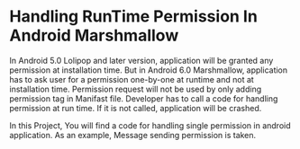 # Handling RunTime Permission In Android Marshmallow

In Android 5.0 Lolipop and later version, application will be granted any permission at installation time. But in Android 6.0 Marshmallow, application has to ask user for a permission one-by-one at runtime and not at installation time. Permission request will not be used by only adding permission tag in Manifast file. Developer has to call a code for handling permission at run time. If it is not called, application will be crashed. 

In this Project, You will find a code for handling single permission in android application. As an example, Message sending permission is taken.

